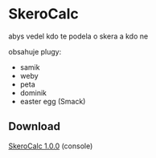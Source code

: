# SkeroCalc
abys vedel kdo te podela o skera a kdo ne

obsahuje plugy:
- samik
- weby
- peta
- dominik
- easter egg (Smack)

## Download
[SkeroCalc 1.0.0](https://github.com/denyyys/skerocalc/releases/tag/release) (console)
